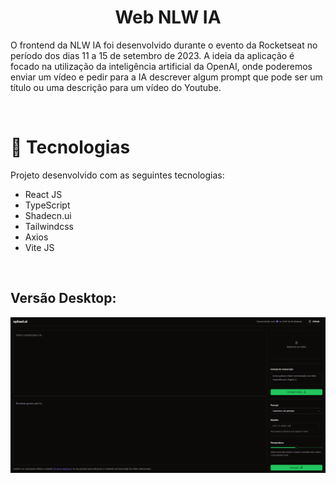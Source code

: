 <h1 align="center">Web NLW IA</h1>

O frontend da NLW IA foi desenvolvido durante o evento da Rocketseat no período dos dias 11 a 15 de setembro de 2023. A ideia da aplicação é focado na utilização da inteligência artificial da OpenAI, onde poderemos enviar um vídeo e pedir para a IA descrever algum prompt que pode ser um título ou uma descrição para um vídeo do Youtube.

<br/>

# 🚀 Tecnologias

Projeto desenvolvido com as seguintes tecnologias:

- React JS 
- TypeScript
- Shadecn.ui
- Tailwindcss
- Axios
- Vite JS

<br/>

<h2>Versão Desktop:</h2> 

![Alt text](public/background.png)
